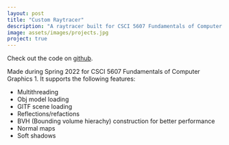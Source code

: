 ```yaml
---
layout: post
title: "Custom Raytracer"
description: "A raytracer built for CSCI 5607 Fundamentals of Computer Graphics"
image: assets/images/projects.jpg
project: true
---
```


Check out the code on <a href="https://github.com/BrettSchumacher/Raytracer" target="_blank">github</a>.

Made during Spring 2022 for CSCI 5607 Fundamentals of Computer Graphics 1. It supports the following features:
<ul>
    <li>Multithreading</li>
    <li>Obj model loading</li>
    <li>GlTF scene loading</li>
    <li>Reflections/refactions</li>
    <li>BVH (Bounding volume hierachy) construction for better performance</li>
    <li>Normal maps</li>
    <li>Soft shadows</li>
</ul>
